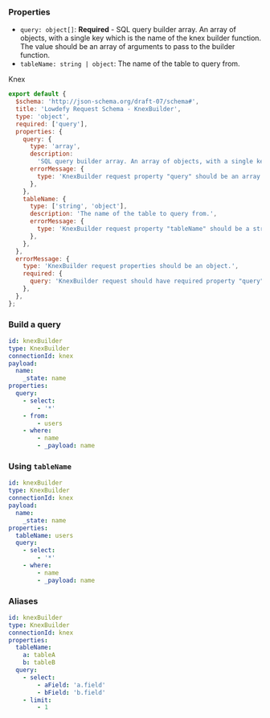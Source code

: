 <TITLE>
KnexBuilder
</TITLE>

<DESCRIPTION>

### Properties

- `query: object[]`: **Required** - SQL query builder array. An array of objects, with a single key which is the name of the knex builder function. The value should be an array of arguments to pass to the builder function.
- `tableName: string | object`: The name of the table to query from.

</DESCRIPTION>

<CONNECTION>
Knex
</CONNECTION>

<SCHEMA>

```js
export default {
  $schema: 'http://json-schema.org/draft-07/schema#',
  title: 'Lowdefy Request Schema - KnexBuilder',
  type: 'object',
  required: ['query'],
  properties: {
    query: {
      type: 'array',
      description:
        'SQL query builder array. An array of objects, with a single key which is the name of the knex builder function. The value should be an array of arguments to pass to the builder function.',
      errorMessage: {
        type: 'KnexBuilder request property "query" should be an array.',
      },
    },
    tableName: {
      type: ['string', 'object'],
      description: 'The name of the table to query from.',
      errorMessage: {
        type: 'KnexBuilder request property "tableName" should be a string or object',
      },
    },
  },
  errorMessage: {
    type: 'KnexBuilder request properties should be an object.',
    required: {
      query: 'KnexBuilder request should have required property "query".',
    },
  },
};
```

</SCHEMA>

<EXAMPLES>

### Build a query

```yaml
id: knexBuilder
type: KnexBuilder
connectionId: knex
payload:
  name:
    _state: name
properties:
  query:
    - select:
        - '*'
    - from:
        - users
    - where:
        - name
        - _payload: name
```

### Using `tableName`

```yaml
id: knexBuilder
type: KnexBuilder
connectionId: knex
payload:
  name:
    _state: name
properties:
  tableName: users
  query:
    - select:
        - '*'
    - where:
        - name
        - _payload: name
```

### Aliases

```yaml
id: knexBuilder
type: KnexBuilder
connectionId: knex
properties:
  tableName:
    a: tableA
    b: tableB
  query:
    - select:
        - aField: 'a.field'
        - bField: 'b.field'
    - limit:
        - 1
```

</EXAMPLES>
